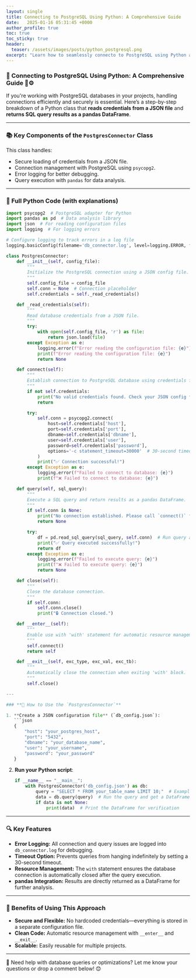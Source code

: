 ```yaml
---
layout: single
title: Connecting to PostgreSQL Using Python: A Comprehensive Guide
date:   2025-01-16 05:31:45 +0000
author_profile: true
toc: true
toc_sticky: true
header:
  teaser: /assets/images/posts/python_postgresql.png
excerpt: "Learn how to seamlessly connecto to PostgreSQL using Python and psycopg2 library. This guide covers the essentials for setting up a secure and efficient database connection"
---
```


### **🔗 Connecting to PostgreSQL Using Python: A Comprehensive Guide** 🐘⚙️

If you're working with PostgreSQL databases in your projects, handling connections efficiently and securely is essential. Here’s a step-by-step breakdown of a Python class that **reads credentials from a JSON file** and **returns SQL query results as a pandas DataFrame**.

---

### **📚 Key Components of the `PostgresConnector` Class**

This class handles:
- Secure loading of credentials from a JSON file.
- Connection management with PostgreSQL using `psycopg2`.
- Error logging for better debugging.
- Query execution with `pandas` for data analysis.

---

### **🔧 Full Python Code** (with explanations)

```python
import psycopg2  # PostgreSQL adapter for Python
import pandas as pd  # Data analysis library
import json  # For reading configuration files
import logging  # For logging errors

# Configure logging to track errors in a log file
logging.basicConfig(filename='db_connector.log', level=logging.ERROR, format='%(asctime)s - %(levelname)s - %(message)s')

class PostgresConnector:
    def __init__(self, config_file):
        """
        Initialize the PostgreSQL connection using a JSON config file.
        """
        self.config_file = config_file
        self.conn = None  # Connection placeholder
        self.credentials = self._read_credentials()

    def _read_credentials(self):
        """
        Read database credentials from a JSON file.
        """
        try:
            with open(self.config_file, 'r') as file:
                return json.load(file)
        except Exception as e:
            logging.error(f"Error reading the configuration file: {e}")
            print(f"Error reading the configuration file: {e}")
            return None

    def connect(self):
        """
        Establish connection to PostgreSQL database using credentials from the JSON file.
        """
        if not self.credentials:
            print("No valid credentials found. Check your JSON config file.")
            return

        try:
            self.conn = psycopg2.connect(
                host=self.credentials['host'],
                port=self.credentials['port'],
                dbname=self.credentials['dbname'],
                user=self.credentials['user'],
                password=self.credentials['password'],
                options='-c statement_timeout=30000'  # 30-second timeout for queries
            )
            print("✅ Connection successful!")
        except Exception as e:
            logging.error(f"Failed to connect to database: {e}")
            print(f"❌ Failed to connect to database: {e}")

    def query(self, sql_query):
        """
        Execute a SQL query and return results as a pandas DataFrame.
        """
        if self.conn is None:
            print("No connection established. Please call `connect()` first.")
            return None

        try:
            df = pd.read_sql_query(sql_query, self.conn)  # Run query and store results as DataFrame
            print("✅ Query executed successfully!")
            return df
        except Exception as e:
            logging.error(f"Failed to execute query: {e}")
            print(f"❌ Failed to execute query: {e}")
            return None

    def close(self):
        """
        Close the database connection.
        """
        if self.conn:
            self.conn.close()
            print("🔒 Connection closed.")

    def __enter__(self):
        """
        Enable use with 'with' statement for automatic resource management.
        """
        self.connect()
        return self

    def __exit__(self, exc_type, exc_val, exc_tb):
        """
        Automatically close the connection when exiting 'with' block.
        """
        self.close()

---

### **🌟 How to Use the `PostgresConnector`**

1. **Create a JSON configuration file** (`db_config.json`):
   ```json
   {
       "host": "your_postgres_host",
       "port": "5432",
       "dbname": "your_database_name",
       "user": "your_username",
       "password": "your_password"
   }
   ```

2. **Run your Python script**:
   ```python
   if __name__ == "__main__":
       with PostgresConnector('db_config.json') as db:
           query = "SELECT * FROM your_table_name LIMIT 10;"  # Example SQL query
           data = db.query(query)  # Run the query and get a DataFrame
           if data is not None:
               print(data)  # Print the DataFrame for verification
   ```

---

### **🔍 Key Features**
- **Error Logging:** All connection and query issues are logged into `db_connector.log` for debugging.
- **Timeout Option:** Prevents queries from hanging indefinitely by setting a 30-second timeout.
- **Resource Management:** The `with` statement ensures the database connection is automatically closed after the query execution.
- **pandas Integration:** Results are directly returned as a DataFrame for further analysis.

---

### **🚀 Benefits of Using This Approach**
- **Secure and Flexible:** No hardcoded credentials—everything is stored in a separate configuration file.
- **Clean Code:** Automatic resource management with `__enter__` and `__exit__`.
- **Scalable:** Easily reusable for multiple projects.

---

🔗 Need help with database queries or optimizations? Let me know your questions or drop a comment below! 😊

